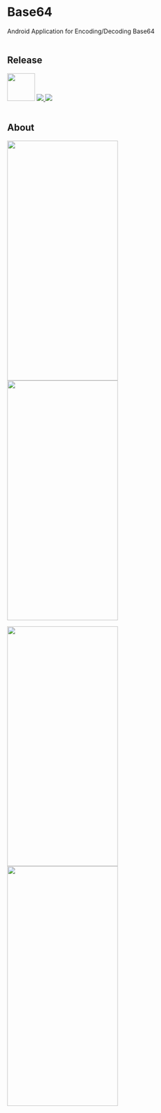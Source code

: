 # Base64
Android Application for Encoding/Decoding Base64
<br><br>

## Release
<img src="https://user-images.githubusercontent.com/81938036/150636567-2ea5dd2d-00b7-45b6-b2a4-3094232bb495.png" width="64" height="64">
<a href="https://play.google.com/store/apps/details?id=com.pleiades.pleione.base64">
  <img src="https://img.shields.io/badge/Play Store-1.1.0-FD9E16">
</a>
<a href="https://play.google.com/store/apps/details?id=com.pleiades.pleione.base64">
  <img src="https://img.shields.io/badge/Downloads-0.2k++-orange">
</a>
<br><br>

## About
<img src="https://user-images.githubusercontent.com/81938036/150158220-6f69629a-e2e2-450d-8e7f-60803b33a876.png" width="256" height="555"> <img src="https://user-images.githubusercontent.com/81938036/150158226-7bb92155-daa9-4395-8b1a-863c94983375.png" width="256" height="555">

<img src="https://user-images.githubusercontent.com/81938036/150158232-4442b36b-7b4d-4b0d-8e71-008a08dec7fe.png" width="256" height="555"> <img src="https://user-images.githubusercontent.com/81938036/150158236-8c19cf71-bf94-4fb2-9410-6b4af8b45b0b.png" width="256" height="555">

